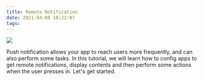 ```yaml
---
title: Remote Notification
date: 2021-04-08 18:22:07
tags:
---
```


![](/Post-Resources/Remote_Notification/remote_notification.png "")

Push notification allows your app to reach users more frequently, and can also perform some tasks. In this tutorial, we will learn how to config apps to get remote notifications, display contents and then perform some actions when the user presses in.
Let's get started.

<!-- more --> 
